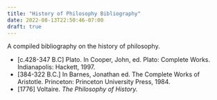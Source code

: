 ```yaml
---
title: "History of Philosophy Bibliography"
date: 2022-08-13T22:50:46-07:00
draft: true
---
```


A compiled bibliography on the history of philosophy. 

- [c.428-347 B.C] Plato. In Cooper, John, ed. Plato: Complete Works. Indianapolis: Hackett, 1997.
- [384-322 B.C.] In Barnes, Jonathan ed. The Complete Works of Aristotle. Princeton: Princeton University Press, 1984.
- [1776] Voltaire. *The Philosophy of History.*